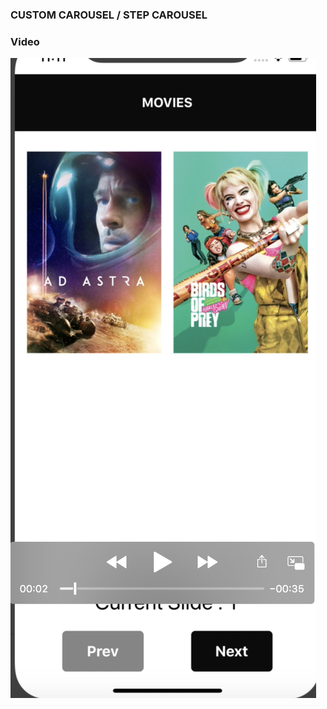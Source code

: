 ### CUSTOM CAROUSEL / STEP CAROUSEL

### Video

[![GitHub Logo](/videoImage.png)](https://github.com/jariwalabhavesh/CustomCarousel/blob/master/Screen%20Recording%202020-03-15%20at%2011.10.51%20PM.mov)
